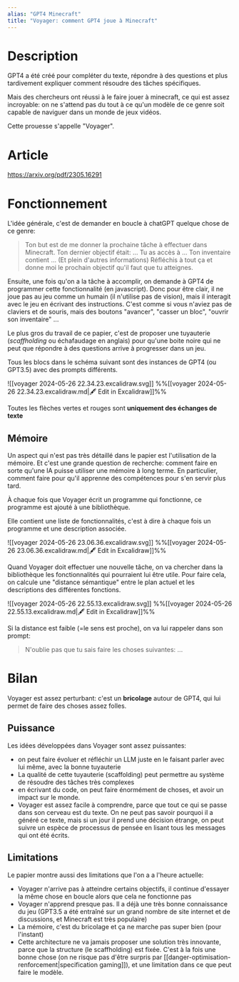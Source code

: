 ```yaml
---
alias: "GPT4 Minecraft"
title: "Voyager: comment GPT4 joue à Minecraft"
---
```


# Description

GPT4 a été créé pour compléter du texte, répondre à des questions et plus tardivement expliquer comment résoudre des tâches spécifiques.

Mais des chercheurs ont réussi à le faire jouer à minecraft, ce qui est assez incroyable: on ne s'attend pas du tout à ce qu'un modèle de ce genre soit capable de naviguer dans un monde de jeux vidéos.

Cette prouesse s'appelle "Voyager".

# Article

https://arxiv.org/pdf/2305.16291

# Fonctionnement

L'idée générale, c'est de demander en boucle à chatGPT quelque chose de ce genre:

> Ton but est de me donner la prochaine tâche à effectuer dans Minecraft.
> Ton dernier objectif était: ...
> Tu as accès à ...
> Ton inventaire contient ...
> (Et plein d'autres informations)
> Réfléchis à tout ça et donne moi le prochain objectif qu'il faut que tu atteignes.

Ensuite, une fois qu'on a la tâche à accomplir, on demande à GPT4 de programmer cette fonctionnalité (en javascript). Donc pour être clair, il ne joue pas au jeu comme un humain (il n'utilise pas de vision), mais il interagit avec le jeu en écrivant des instructions. C'est comme si vous n'aviez pas de claviers et de souris, mais des boutons "avancer", "casser un bloc", "ouvrir son inventaire" ...

Le plus gros du travail de ce papier, c'est de proposer une tuyauterie (*scaffholding* ou échafaudage en anglais) pour qu'une boite noire qui ne peut que répondre à des questions arrive à progresser dans un jeu.

Tous les blocs dans le schéma suivant sont des instances de GPT4 (ou GPT3.5) avec des prompts différents.

![[voyager 2024-05-26 22.34.23.excalidraw.svg]]
%%[[voyager 2024-05-26 22.34.23.excalidraw.md|🖋 Edit in Excalidraw]]%%

Toutes les flèches vertes et rouges sont **uniquement des échanges de texte**

## Mémoire

Un aspect qui n'est pas très détaillé dans le papier est l'utilisation de la mémoire. Et c'est une grande question de recherche: comment faire en sorte qu'une IA puisse utiliser une mémoire à long terme. En particulier, comment faire pour qu'il apprenne des compétences pour s'en servir plus tard.

À chaque fois que Voyager écrit un programme qui fonctionne, ce programme est ajouté à une bibliothèque.

Elle contient une liste de fonctionnalités, c'est à dire à chaque fois un programme et une description associée.

![[voyager 2024-05-26 23.06.36.excalidraw.svg]]
%%[[voyager 2024-05-26 23.06.36.excalidraw.md|🖋 Edit in Excalidraw]]%%


Quand Voyager doit effectuer une nouvelle tâche, on va chercher dans la bibliothèque les fonctionnalités qui pourraient lui être utile. Pour faire cela, on calcule une "distance sémantique" entre le plan actuel et les descriptions des différentes fonctions.


![[voyager 2024-05-26 22.55.13.excalidraw.svg]]
%%[[voyager 2024-05-26 22.55.13.excalidraw.md|🖋 Edit in Excalidraw]]%%


Si la distance est faible (=le sens est proche), on va lui rappeler dans son prompt:

> N'oublie pas que tu sais faire les choses suivantes:
> ...

# Bilan

Voyager est assez perturbant: c'est un **bricolage** autour de GPT4, qui lui permet de faire des choses assez folles.

## Puissance

Les idées développées dans Voyager sont assez puissantes:
- on peut faire évoluer et réfléchir un LLM juste en le faisant parler avec lui même, avec la bonne tuyauterie
- La qualité de cette tuyauterie (scaffolding) peut permettre au système de résoudre des tâches très complexes
- en écrivant du code, on peut faire énormément de choses, et avoir un impact sur le monde.
- Voyager est assez facile à comprendre, parce que tout ce qui se passe dans son cerveau est du texte. On ne peut pas savoir pourquoi il a généré ce texte, mais si un jour il prend une décision étrange, on peut suivre un espèce de processus de pensée en lisant tous les messages qui ont été écrits.

## Limitations

Le papier montre aussi des limitations que l'on a a l'heure actuelle:
- Voyager n'arrive pas à atteindre certains objectifs, il continue d'essayer la même chose en boucle alors que cela ne fonctionne pas
- Voyager n'apprend presque pas. Il a déjà une très bonne connaissance du jeu (GPT3.5 a été entraîné sur un grand nombre de site internet et de discussions, et Minecraft est très populaire)
- La mémoire, c'est du bricolage et ça ne marche pas super bien (pour l'instant)
- Cette architecture ne va jamais proposer une solution très innovante, parce que la structure (le scaffholding) est fixée. C'est à la fois une bonne chose (on ne risque pas d'être surpris par [[danger-optimisation-renforcement|specification gaming]]), et une limitation dans ce que peut faire le modèle.